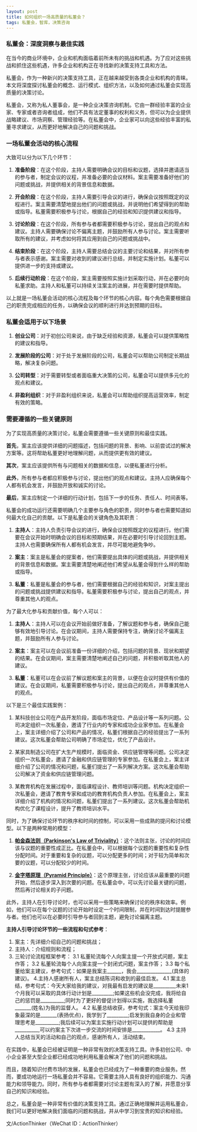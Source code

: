 ```yaml
---
layout: post
title: 如何组织一场高质量的私董会？
tags: 私董会，智库，决策咨询
---
```


### 私董会：深度洞察与最佳实践

在当今的商业环境中，企业和机构面临着前所未有的挑战和机遇。为了应对这些挑战和抓住这些机遇，许多企业和机构正在寻找新的决策支持工具和方法。

私董会，作为一种新兴的决策支持工具，正在越来越受到各类企业和机构的青睐。本文将深度探讨私董会的概念、运行模式、组织方法，以及如何通过私董会实现高质量的决策讨论。

私董会，又称为私人董事会，是一种企业决策咨询机制。它由一群经验丰富的企业家、专家或者咨询者组成，他们不具有法定董事的权利和义务，但可以为企业提供战略建议、市场洞察、管理经验等。在私董会中，企业家可以向这些经验丰富的私董寻求建议，从而更好地解决自己的问题和挑战。


### 一场私董会活动的核心流程
大致可以分为以下几个环节：

1. **准备阶段**：在这个阶段，主持人需要明确会议的目标和议题，选择并邀请适当的参与者，制定会议的议程，并准备必要的会议材料。案主需要准备好他们的问题或挑战，并提供相关的背景信息和数据。

2. **开会阶段**：在这个阶段，主持人需要引导会议的进行，确保会议按照既定的议程进行。案主需要清楚地提出他们的问题或挑战，并说明他们希望得到的帮助或指导。私董需要积极参与讨论，根据自己的经验和知识提供建议和指导。

3. **讨论阶段**：在这个阶段，所有参与者都需要积极参与讨论，提出自己的观点和建议。主持人需要确保讨论不偏离主题，并鼓励所有人参与讨论。案主需要听取所有的建议，并考虑如何将其应用到自己的问题或挑战中。

4. **结束阶段**：在这个阶段，主持人需要总结会议的主要讨论和结果，并对所有参与者表示感谢。案主需要对收到的建议进行总结，并制定实施计划。私董可以提供进一步的支持或建议。

5. **后续行动阶段**：在这个阶段，案主需要按照实施计划采取行动，并在必要时向私董求助。主持人和私董可以持续关注案主的进展，并在需要时提供帮助。

以上就是一场私董会活动的核心流程及每个环节的核心内容。每个角色需要根据自己的职责完成相应的任务，以确保会议的顺利进行并达到预期的目标。

### 私董会适用于以下场景

1. **创业公司**：对于初创公司来说，由于缺乏经验和资源，私董会可以提供策略性的建议和指导。

2. **发展阶段的公司**：对于处于发展阶段的公司，私董会可以帮助公司制定长期战略，解决复杂问题。

3. **公司转型**：对于需要转型或者面临重大决策的公司，私董会可以提供多元化的观点和建议。

4. **非盈利组织**：对于非盈利组织来说，私董会可以帮助组织提高运营效率，制定有效的策略。

### 需要遵循的一些关键原则
为了实现高质量的决策讨论，私董会需要遵循一些关键原则和最佳实践。

**首先**，案主应该提供详细的问题描述，包括问题的背景、影响、以前尝试过的解决方案等。这将帮助私董更好地理解问题，从而提供更有效的建议。

**其次**，案主应该提供所有与问题相关的数据和信息，以便私董进行分析。

**此外**，所有参与者都应积极参与讨论，提出他们的观点和建议。主持人应确保每个人都有机会发言，并鼓励开放和诚实的讨论。

**最后**，案主应制定一个详细的行动计划，包括下一步的任务、责任人、时间表等。

私董会的成功运行还需要明确几个主要参与角色的职责，同时参与者也需要知道如何最大化自己的贡献。以下是私董会的关键角色及其职责：

1. **主持人**：主持人负责引导会议的进行，确保会议按照既定的议程进行。他们需要在会议开始时明确会议的目标和预期结果，并在必要时引导讨论回到主题。主持人也需要确保所有人都有机会发言，并尽可能地避免争吵。

2. **案主**：案主是私董会的提案者，他们需要提出具体的问题或挑战，并提供相关的背景信息和数据。案主需要清楚地阐述他们希望从私董会得到什么样的帮助或指导。

3. **私董**：私董是私董会的参与者，他们需要根据自己的经验和知识，对案主提出的问题或挑战提供建议和指导。私董需要积极参与讨论，提出自己的观点，并尊重其他人的观点。

为了最大化参与和贡献价值，每个人可以：

1. **主持人**：主持人可以在会议开始前做好准备，了解议题和参与者，确保自己能够有效地引导讨论。在会议期间，主持人需要保持专注，确保讨论不偏离主题，并鼓励所有人参与讨论。

2. **案主**：案主可以在会议前准备一份详细的介绍，包括问题的背景、现状和期望的结果。在会议期间，案主需要清楚地阐述自己的问题，并积极听取其他人的建议。

3. **私董**：私董可以在会议前了解议题和案主的背景，以便在会议时提供有价值的建议。在会议期间，私董需要积极参与讨论，提出自己的观点，并尊重其他人的观点。

以下是三个最佳实践案例：

1. 某科技创业公司在产品开发阶段，面临市场定位、产品设计等一系列问题。公司决定组织一次私董会，邀请了行业内的专家和成功企业家参加。在私董会上，案主详细介绍了公司和产品的情况，私董们根据自己的经验提出了一系列建议。这次私董会帮助公司明确了市场定位，优化了产品设计。

2. 某家具制造公司在扩大生产规模时，面临资金、供应链管理等问题。公司决定组织一次私董会，邀请了金融和供应链管理的专家参加。在私董会上，案主详细介绍了公司的情况和问题，私董们提出了一系列解决方案。这次私董会帮助公司解决了资金和供应链管理问题。

3. 某教育机构在发展过程中，面临课程设计、教师培训等问题。机构决定组织一次私董会，邀请了教育专家和成功的教育机构负责人参加。在私董会上，案主详细介绍了机构的情况和问题，私董们提出了一系列建议。这次私董会帮助机构优化了课程设计，提升了教师培训水平。

同时，为了确保讨论环节的秩序和时间的控制，可以采用一些成熟的提问和讨论模型。以下是两种常用的模型：

1. **[帕金森法则（Parkinson's Law of Triviality）](https://36kr.com/p/2203661160656004)**：这个法则主张，讨论的时间应该与议题的重要性成正比。在私董会中，可以根据每个议题的重要性和复杂性分配时间。对于重要和复杂的议题，可以分配更多的时间；对于较为简单和次要的议题，可以分配较少的时间。

2. **[金字塔原理（Pyramid Principle）](https://xmind.cn/blog/minto-pyramid-principle/)**：这个原理主张，讨论应该从最重要的问题开始，然后逐步深入到次要的问题。在私董会中，可以先讨论最关键的问题，然后再讨论相关的子问题。

此外，主持人在引导讨论时，也可以采用一些策略来确保讨论的秩序和效率。例如，他们可以在每个议题的讨论开始时设定一个时间限制，并在时间到达时提醒参与者。他们也可以在必要时引导参与者回到主题，避免讨论偏离主题。

**主持人引导讨论环节的一些流程和句式参考**：
1. 案主：先详细介绍自己的问题和挑战；
2. 主持人：介绍规则和流程；
3. 三轮讨论流程框架参考：
3.1 私董轮流每个人向案主提一个开放式问题，案主作答；
3.2 私董轮流每个人向案主提一个封闭式问题，案主作答；
3.3 每个私董给案主建议，参考句式：如果是我案主______，我会_______________(具体的建议)。
4.主持人感谢所有人，案主总结陈词和收到的最佳启发。
4.1 案主总结，参考句式：今天大家给我的建议，对我最有启发的建议是_________,未来1个月我可以采取的具体行动计划是_________;如果这些机会没完成，我将给自己的惩罚是__________;同时为了更好的督促计划得以实施，我选择私董_______(姓名)为我的监督人。
4.2 私董总结收获，参考句式：案主今天给我印象最深的是_______(表扬优点)，我学到了_________;启发到我自身的企业和管理思考是__________;我后续可以为案主实施行动计划可以提供的帮助是__________,可以约案主下次进一步交流的时间安排是____________。
4.3 主持人总结当天的活动和自己的观点，感谢所有人，活动结束。


在实践中，私董会已经被证明是一种非常有效的决策支持工具。许多初创公司、中小企业甚至大型企业都已经成功地利用私董会解决了他们的问题和挑战。

而且，随着知识付费市场的发展，私董会也已经成为了一种重要的商业服务。然而，要成功地运行一场私董会并不容易。它需要主持人具有良好的组织能力、沟通能力和领导能力。同时，所有参与者都需要对讨论主题有深入的了解，并愿意分享自己的知识和经验。

总之，私董会是一种非常有价值的决策支持工具。通过正确地理解并运用私董会，我们可以更好地解决我们面临的问题和挑战，并从中学习到宝贵的知识和经验。

文/ActionThinker（WeChat ID：ActionThinker）

